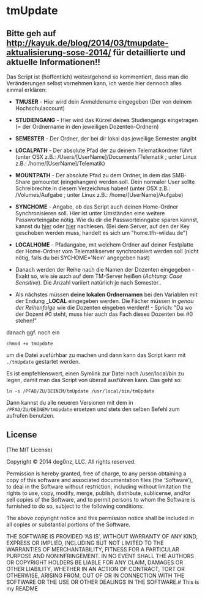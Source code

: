 

# tmUpdate

## Bitte geh auf http://kayuk.de/blog/2014/03/tmupdate-aktualisierung-sose-2014/ für detaillierte und aktuelle Informationen!!

Das Script ist (hoffentlich) weitestgehend so kommentiert, dass man die Veränderungen selbst vornehmen kann, ich werde hier dennoch alles einmal erklären:

* **TMUSER** - Hier wird dein Anmeldename eingegeben (Der von deinem Hochschulaccount)


* **STUDIENGANG** - Hier wird das Kürzel deines Studiengangs eingetragen (= der Ordnername in den jeweiligen Dozenten-Ordnern)


* **SEMESTER** - Der Ordner, der bei dir lokal das jeweilige Semester angibt


* **LOCALPATH** -  Der absolute Pfad der zu deinem Telematikordner führt (unter OSX z.B.: /Users/[UserName]/Documents/Telematik ; unter Linux z.B.: /home/[UserName]/Telematik)

* **MOUNTPATH** - Der absolute Pfad zu dem Ordner, in dem das SMB-Share gemountet (eingehangen) werden soll. Dein normaler User sollte Schreibrechte in diesem Verzeichnus haben! (unter OSX z.B.: /Volumes/Aufgabe ; unter Linux z.B.: /home/[UserName]/Aufgabe)

* **SYNCHOME** - Angabe, ob das Script auch deinen Home-Ordner Synchronisieren soll. Hier ist unter Umständen eine weitere Passworteingabe nötig. Wie du dir die Passworteinngabe sparen kannst, kannst du [hier](http://serverfault.com/questions/241588/how-to-automate-ssh-login-with-password) oder [hier](http://kayuk.de/blog/2014/01/script-zum-abgleich-lokaler-daten-mit-telematikserver-der-th-wildau/) nachlesen. (Bei dem Server, auf den der Key geschoben werden muss, handelt es sich um "home.tfh-wildau.de")

* **LOCALHOME** - Pfadangabe, mit welchem Ordner auf deiner Festplatte der Home-Ordner vom Telematikserver synchronisiert werden soll (nicht nötig, falls du bei SYCHOME='Nein' angegeben hast)


* Danach werden der Reihe nach die Namen der Dozenten eingegeben - Exakt so, wie sie auch auf dem TM-Server heißen (*Achtung: Case Sensitive*). Die Anzahl variiert natürlich je nach Semester..


* Als nächstes müssen **deine lokalen Ordnernamen** bei den Variablen mit der Endung **_LOCAL** eingegeben werden. Die Fächer müssen in *genau der Reihenfolge* wie die Dozenten eingeben werden!! - Sprich: "Da wo der Dozent #0 steht, muss hier auch das Fach dieses Dozenten bei #0 stehen!"

danach ggf. noch ein

	chmod +x tmUpdate
um die Datei ausfürhbar zu machen und dann kann das Script kann mit `./tmUpdate` gestartet werden.

Es ist empfehlenswert, einen Symlink zur Datei nach /user/local/bin zu legen, damit man das Script von überall ausführen kann.
Das geht so:

	ln -s /PFAD/ZU/DEINEM/tmUpdate /usr/local/bin/tmUpdate
Dann kannst du alle neueren Versionen mit dem in `/PFAD/ZU/DEINEM/tmUpdate` ersetzen und stets den selben Befehl zum aufrufen benutzen.

## License

(The MIT License)

Copyright © 2014 deg0nz, LLC. All rights reserved.

Permission is hereby granted, free of charge, to any person obtaining a copy of this software and associated documentation files (the ‘Software’), to deal in the Software without restriction, including without limitation the rights to use, copy, modify, merge, publish, distribute, sublicense, and/or sell copies of the Software, and to permit persons to whom the Software is furnished to do so, subject to the following conditions:

The above copyright notice and this permission notice shall be included in all copies or substantial portions of the Software.

THE SOFTWARE IS PROVIDED ‘AS IS’, WITHOUT WARRANTY OF ANY KIND, EXPRESS OR IMPLIED, INCLUDING BUT NOT LIMITED TO THE WARRANTIES OF MERCHANTABILITY, FITNESS FOR A PARTICULAR PURPOSE AND NONINFRINGEMENT. IN NO EVENT SHALL THE AUTHORS OR COPYRIGHT HOLDERS BE LIABLE FOR ANY CLAIM, DAMAGES OR OTHER LIABILITY, WHETHER IN AN ACTION OF CONTRACT, TORT OR OTHERWISE, ARISING FROM, OUT OF OR IN CONNECTION WITH THE SOFTWARE OR THE USE OR OTHER DEALINGS IN THE SOFTWARE.# This is my README

